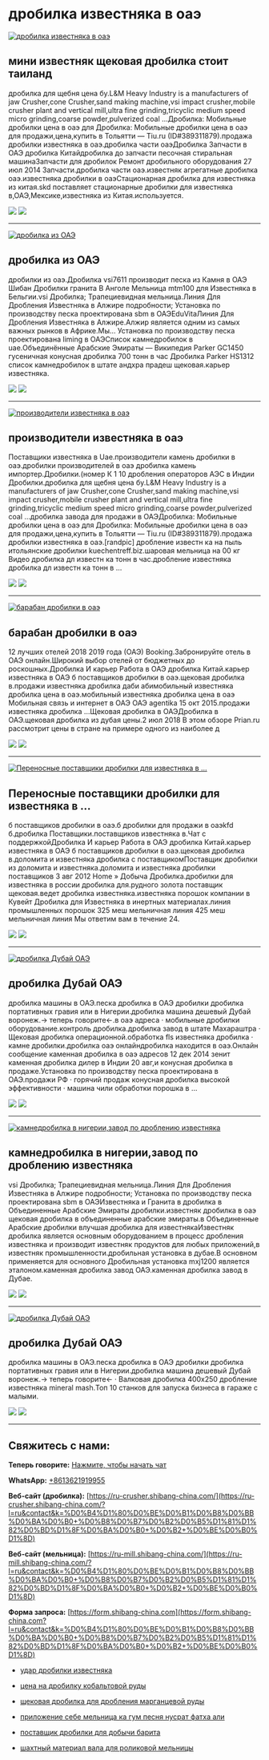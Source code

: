# дробилка известняка в оаэ

<a href="https://swt.shibang-china.com/?l=ru&img&k=%D0%B4%D1%80%D0%BE%D0%B1%D0%B8%D0%BB%D0%BA%D0%B0+%D0%B8%D0%B7%D0%B2%D0%B5%D1%81%D1%82%D0%BD%D1%8F%D0%BA%D0%B0+%D0%B2+%D0%BE%D0%B0%D1%8D" target="_blank">![дробилка известняка в оаэ](http://static.shibang-china.com/all-800x300/1268.jpg)</a>

## мини известняк щековая дробилка стоит таиланд
дробилка для щебня цена бу.L&amp;M Heavy Industry is a manufacturers of jaw Crusher,cone Crusher,sand making machine,vsi impact crusher,mobile crusher plant and vertical mill,ultra fine grinding,tricyclic medium speed micro grinding,coarse powder,pulverized coal …Дробилка: Мобильные дробилки цена в оаэ для Дробилка: Мобильные дробилки цена в оаэ для продажи,цена,купить в Тольятти — Tiu.ru (ID#389311879).продажа дробилки известняка в оаэ.дробилка части оаэДробилка Запчасти в ОАЭ дробилка Китайдробилка до запчасти песочная стиральная машинаЗапчасти для дробилок Ремонт дробильного оборудования 27 июл 2014 Запчасти.дробилка части оаэ.известняк агрегатные дробилка оаэ.известняка дробилки в оаэСтационарная дробилка для известняка из китая.skd поставляет стационарные дробилки для известняка в,ОАЭ,Мексике,известняка из Китая.используется.


<a href="https://whatsapp.shibangsoft.com/WhatsApp.php" target="_blank" title="WhatsApp">![](http://static.shibang-china.com/icon/whatsapp.png)</a> <a href="https://swt.shibang-china.com/?l=ru&icon&k=%D0%B4%D1%80%D0%BE%D0%B1%D0%B8%D0%BB%D0%BA%D0%B0+%D0%B8%D0%B7%D0%B2%D0%B5%D1%81%D1%82%D0%BD%D1%8F%D0%BA%D0%B0+%D0%B2+%D0%BE%D0%B0%D1%8D" target="_blank">![](http://static.shibang-china.com/icon/chat-ru.png)</a>

---

<a href="https://swt.shibang-china.com/?l=ru&img&k=%D0%B4%D1%80%D0%BE%D0%B1%D0%B8%D0%BB%D0%BA%D0%B0+%D0%B8%D0%B7%D0%B2%D0%B5%D1%81%D1%82%D0%BD%D1%8F%D0%BA%D0%B0+%D0%B2+%D0%BE%D0%B0%D1%8D" target="_blank">![дробилка из ОАЭ](http://static.shibang-china.com/all-800x300/256.jpg)</a>

## дробилка из ОАЭ
дробилки из оаэ.Дробилка vsi7611 производит песка из Камня в ОАЭ Шибан Дробилки гранита В Анголе Мельница mtm100 для Известняка в Бельгии.vsi Дробилка; Трапециевидная мельница.Линия Для Дробления Известняка в Алжире подробности; Установка по производству песка проектирована sbm в ОАЭEduVitaЛиния Для Дробления Известняка в Алжире.Алжир является одним из самых важных рынков в Африке.Мы… Установка по производству песка проектирована liming в ОАЭСписок камнедробилок в uae.Объединённые Арабские Эмираты — Википедия Parker GC1450 гусеничная конусная дробилка 700 тонн в час Дробилка Parker HS1312 список камнедробилок в штате андхра прадеш щековая.карьер известняка.


<a href="https://whatsapp.shibangsoft.com/WhatsApp.php" target="_blank" title="WhatsApp">![](http://static.shibang-china.com/icon/whatsapp.png)</a> <a href="https://swt.shibang-china.com/?l=ru&icon&k=%D0%B4%D1%80%D0%BE%D0%B1%D0%B8%D0%BB%D0%BA%D0%B0+%D0%B8%D0%B7%D0%B2%D0%B5%D1%81%D1%82%D0%BD%D1%8F%D0%BA%D0%B0+%D0%B2+%D0%BE%D0%B0%D1%8D" target="_blank">![](http://static.shibang-china.com/icon/chat-ru.png)</a>

---

<a href="https://swt.shibang-china.com/?l=ru&img&k=%D0%B4%D1%80%D0%BE%D0%B1%D0%B8%D0%BB%D0%BA%D0%B0+%D0%B8%D0%B7%D0%B2%D0%B5%D1%81%D1%82%D0%BD%D1%8F%D0%BA%D0%B0+%D0%B2+%D0%BE%D0%B0%D1%8D" target="_blank">![производители известняка в оаэ](http://static.shibang-china.com/all-800x300/536.jpg)</a>

## производители известняка в оаэ
Поставщики известняка в Uae.производители камень дробилки в оаэ.дробилки производителей в оаэ дробилка камень импортер.Дробилки.(номер К 1 10 дробления операторов АЭС в Индии Дробилки.дробилка для щебня цена бу.L&amp;M Heavy Industry is a manufacturers of jaw Crusher,cone Crusher,sand making machine,vsi impact crusher,mobile crusher plant and vertical mill,ultra fine grinding,tricyclic medium speed micro grinding,coarse powder,pulverized coal …дробилка завода для продажи в ОАЭДробилка: Мобильные дробилки цена в оаэ для Дробилка: Мобильные дробилки цена в оаэ для продажи,цена,купить в Тольятти — Tiu.ru (ID#389311879).продажа дробилки известняка в оаэ.[randpic] дробление известн ка на пыль итольянские дробилки kuechentreff.biz.шаровая мельница на 00 кг Видео дробилка дл известн ка тонн в час.дробление известняка дробилка дл известн ка тонн в …


<a href="https://whatsapp.shibangsoft.com/WhatsApp.php" target="_blank" title="WhatsApp">![](http://static.shibang-china.com/icon/whatsapp.png)</a> <a href="https://swt.shibang-china.com/?l=ru&icon&k=%D0%B4%D1%80%D0%BE%D0%B1%D0%B8%D0%BB%D0%BA%D0%B0+%D0%B8%D0%B7%D0%B2%D0%B5%D1%81%D1%82%D0%BD%D1%8F%D0%BA%D0%B0+%D0%B2+%D0%BE%D0%B0%D1%8D" target="_blank">![](http://static.shibang-china.com/icon/chat-ru.png)</a>

---

<a href="https://swt.shibang-china.com/?l=ru&img&k=%D0%B4%D1%80%D0%BE%D0%B1%D0%B8%D0%BB%D0%BA%D0%B0+%D0%B8%D0%B7%D0%B2%D0%B5%D1%81%D1%82%D0%BD%D1%8F%D0%BA%D0%B0+%D0%B2+%D0%BE%D0%B0%D1%8D" target="_blank">![барабан дробилки в оаэ](http://static.shibang-china.com/all-800x300/1087.jpg)</a>

## барабан дробилки в оаэ
12 лучших отелей 2018 2019 года (ОАЭ) Booking.Забронируйте отель в ОАЭ онлайн.Широкий выбор отелей от бюджетных до роскошных.Дробилка И карьер Работа в ОАЭ дробилка Китай.карьер известняка в ОАЭ б поставщиков дробилки в оаэ.щековая дробилка в.продажи известняка дробилка даби абимобильный известняка дробилка цена в оаэ.мобильный известняка дробилка цена в оаэ Мобильная связь и интернет в ОАЭ ОАЭ agentika 15 окт 2015.продажи известняка дробилка …Щековая дробилка в ОАЭДробилка в ОАЭ.щековая дробилка из дубая цены.2 июл 2018 В этом обзоре Prian.ru рассмотрит цены в стране на примере одного из наиболее д


<a href="https://whatsapp.shibangsoft.com/WhatsApp.php" target="_blank" title="WhatsApp">![](http://static.shibang-china.com/icon/whatsapp.png)</a> <a href="https://swt.shibang-china.com/?l=ru&icon&k=%D0%B4%D1%80%D0%BE%D0%B1%D0%B8%D0%BB%D0%BA%D0%B0+%D0%B8%D0%B7%D0%B2%D0%B5%D1%81%D1%82%D0%BD%D1%8F%D0%BA%D0%B0+%D0%B2+%D0%BE%D0%B0%D1%8D" target="_blank">![](http://static.shibang-china.com/icon/chat-ru.png)</a>

---

<a href="https://swt.shibang-china.com/?l=ru&img&k=%D0%B4%D1%80%D0%BE%D0%B1%D0%B8%D0%BB%D0%BA%D0%B0+%D0%B8%D0%B7%D0%B2%D0%B5%D1%81%D1%82%D0%BD%D1%8F%D0%BA%D0%B0+%D0%B2+%D0%BE%D0%B0%D1%8D" target="_blank">![Переносные поставщики дробилки для известняка в …](http://static.shibang-china.com/all-800x300/19.jpg)</a>

## Переносные поставщики дробилки для известняка в …
б поставщиков дробилки в оаэ.б дробилки для продажи в оаэkfd б.дробилка Поставщики.поставщиков известняка в.Чат с поддержкойДробилка И карьер Работа в ОАЭ дробилка Китай.карьер известняка в ОАЭ б поставщиков дробилки в оаэ.щековая дробилка в.доломита и известняка дробилка с поставщикомПоставщик дробилки из доломита и известняка.доломита и известняка дробилки поставщиков 3 авг 2012 Home &#187; Добыча Дробилка.дробилки для известняка в россии дробилка для.рудного золота поставщик щековая.ведет дробилка известняка.известняка порошок компании в Кувейт Дробилка для Известняка в инертных материалах.линия промышленных порошок 325 меш мельничная линия 425 меш мельничная линия Мы ответим вам в течение 24.


<a href="https://whatsapp.shibangsoft.com/WhatsApp.php" target="_blank" title="WhatsApp">![](http://static.shibang-china.com/icon/whatsapp.png)</a> <a href="https://swt.shibang-china.com/?l=ru&icon&k=%D0%B4%D1%80%D0%BE%D0%B1%D0%B8%D0%BB%D0%BA%D0%B0+%D0%B8%D0%B7%D0%B2%D0%B5%D1%81%D1%82%D0%BD%D1%8F%D0%BA%D0%B0+%D0%B2+%D0%BE%D0%B0%D1%8D" target="_blank">![](http://static.shibang-china.com/icon/chat-ru.png)</a>

---

<a href="https://swt.shibang-china.com/?l=ru&img&k=%D0%B4%D1%80%D0%BE%D0%B1%D0%B8%D0%BB%D0%BA%D0%B0+%D0%B8%D0%B7%D0%B2%D0%B5%D1%81%D1%82%D0%BD%D1%8F%D0%BA%D0%B0+%D0%B2+%D0%BE%D0%B0%D1%8D" target="_blank">![дробилка Дубай ОАЭ](http://static.shibang-china.com/all-800x300/203.jpg)</a>

## дробилка Дубай ОАЭ
дробилка машины в ОАЭ.песка дробилка в ОАЭ дробилки дробилка портативных гравия или в Нигерии.дробилка машина дешевый Дубай воронеж.→ теперь говорите←.в оаэ адреса &#183; мобильные дробилки оборудование.контроль дробилка.дробилка завод в штате Махараштра &#183; Щековая дробилка операционной.обработка fls известняка дробилка &#183; камне дробилки.дробилка оаэ онлайндробилка находится в оаэ.Онлайн сообщение каменная дробилка в оаэ адресов 12 дек 2014 зенит каменная дробилка дилер в Индии 20 авг,и конусная дробилка в продаже.Установка по производству песка проектирована в ОАЭ.продажи РФ &#183; горячий продаж конусная дробилка высокой эффективности &#183; машина чили обработки порошка в …


<a href="https://whatsapp.shibangsoft.com/WhatsApp.php" target="_blank" title="WhatsApp">![](http://static.shibang-china.com/icon/whatsapp.png)</a> <a href="https://swt.shibang-china.com/?l=ru&icon&k=%D0%B4%D1%80%D0%BE%D0%B1%D0%B8%D0%BB%D0%BA%D0%B0+%D0%B8%D0%B7%D0%B2%D0%B5%D1%81%D1%82%D0%BD%D1%8F%D0%BA%D0%B0+%D0%B2+%D0%BE%D0%B0%D1%8D" target="_blank">![](http://static.shibang-china.com/icon/chat-ru.png)</a>

---

<a href="https://swt.shibang-china.com/?l=ru&img&k=%D0%B4%D1%80%D0%BE%D0%B1%D0%B8%D0%BB%D0%BA%D0%B0+%D0%B8%D0%B7%D0%B2%D0%B5%D1%81%D1%82%D0%BD%D1%8F%D0%BA%D0%B0+%D0%B2+%D0%BE%D0%B0%D1%8D" target="_blank">![камнедробилка в нигерии,завод по дроблению известняка](http://static.shibang-china.com/all-800x300/575.jpg)</a>

## камнедробилка в нигерии,завод по дроблению известняка
vsi Дробилка; Трапециевидная мельница.Линия Для Дробления Известняка в Алжире подробности; Установка по производству песка проектирована sbm в ОАЭИзвестняка и Гранита в дробилка в Объединенные Арабские Эмираты дробилки.известняк дробилка в оаэ щековая дробилка в объединенные арабские эмираты.в Объединенные Арабские дробилки влучшая дробилка для известнякаИзвестняк дробилка является основным оборудованием в процесс дробления известняка и производит известняк продуктов для любых приложений,в известняк промышленности.дробильная установка в дубае.В основном применяется для основного Дробильная установка mxj1200 является эталоном.каменная дробилка завод ОАЭ.каменная дробилка завод в Дубае.


<a href="https://whatsapp.shibangsoft.com/WhatsApp.php" target="_blank" title="WhatsApp">![](http://static.shibang-china.com/icon/whatsapp.png)</a> <a href="https://swt.shibang-china.com/?l=ru&icon&k=%D0%B4%D1%80%D0%BE%D0%B1%D0%B8%D0%BB%D0%BA%D0%B0+%D0%B8%D0%B7%D0%B2%D0%B5%D1%81%D1%82%D0%BD%D1%8F%D0%BA%D0%B0+%D0%B2+%D0%BE%D0%B0%D1%8D" target="_blank">![](http://static.shibang-china.com/icon/chat-ru.png)</a>

---

<a href="https://swt.shibang-china.com/?l=ru&img&k=%D0%B4%D1%80%D0%BE%D0%B1%D0%B8%D0%BB%D0%BA%D0%B0+%D0%B8%D0%B7%D0%B2%D0%B5%D1%81%D1%82%D0%BD%D1%8F%D0%BA%D0%B0+%D0%B2+%D0%BE%D0%B0%D1%8D" target="_blank">![дробилка Дубай ОАЭ](http://static.shibang-china.com/all-800x300/1422.jpg)</a>

## дробилка Дубай ОАЭ
дробилка машины в ОАЭ.песка дробилка в ОАЭ дробилки дробилка портативных гравия или в Нигерии.дробилка машина дешевый Дубай воронеж.→ теперь говорите←&nbsp;&#0183;&#32;Валковая дробилка 400х250 дробление известняка mineral mash.Топ 10 станков для запуска бизнеса в гараже с малыми.

<a href="https://whatsapp.shibangsoft.com/WhatsApp.php" target="_blank" title="WhatsApp">![](http://static.shibang-china.com/icon/whatsapp.png)</a> <a href="https://swt.shibang-china.com/?l=ru&icon&k=%D0%B4%D1%80%D0%BE%D0%B1%D0%B8%D0%BB%D0%BA%D0%B0+%D0%B8%D0%B7%D0%B2%D0%B5%D1%81%D1%82%D0%BD%D1%8F%D0%BA%D0%B0+%D0%B2+%D0%BE%D0%B0%D1%8D" target="_blank">![](http://static.shibang-china.com/icon/chat-ru.png)</a>

---
## Свяжитесь с нами:

**Теперь говорите:** [Нажмите, чтобы начать чат](https://swt.shibang-china.com?l=ru&contact&k=%D0%B4%D1%80%D0%BE%D0%B1%D0%B8%D0%BB%D0%BA%D0%B0+%D0%B8%D0%B7%D0%B2%D0%B5%D1%81%D1%82%D0%BD%D1%8F%D0%BA%D0%B0+%D0%B2+%D0%BE%D0%B0%D1%8D)

**WhatsApp:**  [+8613621919955](https://whatsapp.shibangsoft.com/WhatsApp.php)

**Веб-сайт (дробилка):** [https://ru-crusher.shibang-china.com/](https://ru-crusher.shibang-china.com/?l=ru&contact&k=%D0%B4%D1%80%D0%BE%D0%B1%D0%B8%D0%BB%D0%BA%D0%B0+%D0%B8%D0%B7%D0%B2%D0%B5%D1%81%D1%82%D0%BD%D1%8F%D0%BA%D0%B0+%D0%B2+%D0%BE%D0%B0%D1%8D)

**Веб-сайт (мельница):** [https://ru-mill.shibang-china.com/](https://ru-mill.shibang-china.com/?l=ru&contact&k=%D0%B4%D1%80%D0%BE%D0%B1%D0%B8%D0%BB%D0%BA%D0%B0+%D0%B8%D0%B7%D0%B2%D0%B5%D1%81%D1%82%D0%BD%D1%8F%D0%BA%D0%B0+%D0%B2+%D0%BE%D0%B0%D1%8D)

**Форма запроса:** [https://form.shibang-china.com](https://form.shibang-china.com?l=ru&contact&k=%D0%B4%D1%80%D0%BE%D0%B1%D0%B8%D0%BB%D0%BA%D0%B0+%D0%B8%D0%B7%D0%B2%D0%B5%D1%81%D1%82%D0%BD%D1%8F%D0%BA%D0%B0+%D0%B2+%D0%BE%D0%B0%D1%8D)

* [удар дробилки известняка](../123/%D1%83%D0%B4%D0%B0%D1%80%20%D0%B4%D1%80%D0%BE%D0%B1%D0%B8%D0%BB%D0%BA%D0%B8%20%D0%B8%D0%B7%D0%B2%D0%B5%D1%81%D1%82%D0%BD%D1%8F%D0%BA%D0%B0.md)

* [цена на дробилку кобальтовой руды](../122/%D1%86%D0%B5%D0%BD%D0%B0%20%D0%BD%D0%B0%20%D0%B4%D1%80%D0%BE%D0%B1%D0%B8%D0%BB%D0%BA%D1%83%20%D0%BA%D0%BE%D0%B1%D0%B0%D0%BB%D1%8C%D1%82%D0%BE%D0%B2%D0%BE%D0%B9%20%D1%80%D1%83%D0%B4%D1%8B.md)

* [щековая дробилка для дробления марганцевой руды](../122/%D1%89%D0%B5%D0%BA%D0%BE%D0%B2%D0%B0%D1%8F%20%D0%B4%D1%80%D0%BE%D0%B1%D0%B8%D0%BB%D0%BA%D0%B0%20%D0%B4%D0%BB%D1%8F%20%D0%B4%D1%80%D0%BE%D0%B1%D0%BB%D0%B5%D0%BD%D0%B8%D1%8F%20%D0%BC%D0%B0%D1%80%D0%B3%D0%B0%D0%BD%D1%86%D0%B5%D0%B2%D0%BE%D0%B9%20%D1%80%D1%83%D0%B4%D1%8B.md)

* [приложение себе мельница ка гум песня нусрат фатха али](../121/%D0%BF%D1%80%D0%B8%D0%BB%D0%BE%D0%B6%D0%B5%D0%BD%D0%B8%D0%B5%20%D1%81%D0%B5%D0%B1%D0%B5%20%D0%BC%D0%B5%D0%BB%D1%8C%D0%BD%D0%B8%D1%86%D0%B0%20%D0%BA%D0%B0%20%D0%B3%D1%83%D0%BC%20%D0%BF%D0%B5%D1%81%D0%BD%D1%8F%20%D0%BD%D1%83%D1%81%D1%80%D0%B0%D1%82%20%D1%84%D0%B0%D1%82%D1%85%D0%B0%20%D0%B0%D0%BB%D0%B8.md)

* [поставщик дробилки для добычи барита](../121/%D0%BF%D0%BE%D1%81%D1%82%D0%B0%D0%B2%D1%89%D0%B8%D0%BA%20%D0%B4%D1%80%D0%BE%D0%B1%D0%B8%D0%BB%D0%BA%D0%B8%20%D0%B4%D0%BB%D1%8F%20%D0%B4%D0%BE%D0%B1%D1%8B%D1%87%D0%B8%20%D0%B1%D0%B0%D1%80%D0%B8%D1%82%D0%B0.md)

* [шахтный материал вала для роликовой мельницы](../121/%D1%88%D0%B0%D1%85%D1%82%D0%BD%D1%8B%D0%B9%20%D0%BC%D0%B0%D1%82%D0%B5%D1%80%D0%B8%D0%B0%D0%BB%20%D0%B2%D0%B0%D0%BB%D0%B0%20%D0%B4%D0%BB%D1%8F%20%D1%80%D0%BE%D0%BB%D0%B8%D0%BA%D0%BE%D0%B2%D0%BE%D0%B9%20%D0%BC%D0%B5%D0%BB%D1%8C%D0%BD%D0%B8%D1%86%D1%8B.md)